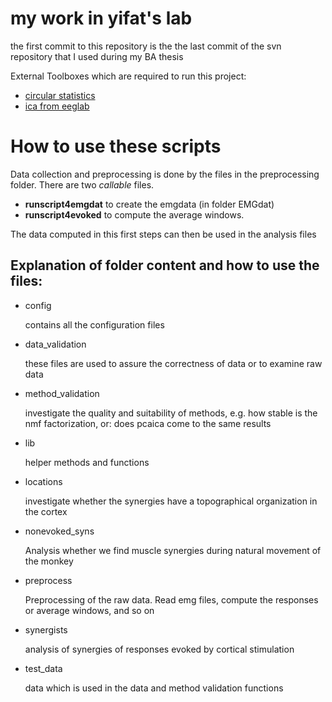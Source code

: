 my work in yifat's lab
======================

the first commit to this repository is the the last commit
of the svn repository that I used during my BA thesis

External Toolboxes which are required to run this project:

* [circular statistics](http://www.mathworks.com/matlabcentral/fileexchange/10676-circular-statistics-toolbox-directional-statistics)
* [ica from eeglab](http://sccn.ucsd.edu/eeglab)


How to use these scripts
========================

Data collection and preprocessing is done by the files in the preprocessing folder. 
There are two *callable* files. 

* **runscript4emgdat** to create the emgdata (in folder EMGdat)
* **runscript4evoked** to compute the average windows.

The data computed in this first steps can then be used in the analysis files 


Explanation of folder content and how to use the files:
-------------------------------------------------------

* config

    contains all the configuration files
    
* data_validation

    these files are used to assure the correctness of data or to examine raw data
    
* method_validation

    investigate the quality and suitability of methods, e.g. how stable is the 
    nmf factorization, or: does pcaica come to the same results
    
* lib

    helper methods and functions
    
* locations

    investigate whether the synergies have a topographical organization in the cortex
    
* nonevoked_syns

    Analysis whether we find muscle synergies during natural movement of the monkey
    
* preprocess

    Preprocessing of the raw data. Read emg files, compute the responses or average
    windows, and so on
    
* synergists

    analysis of synergies of responses evoked by cortical stimulation
    
* test_data 

    data which is used in the data and method validation functions
